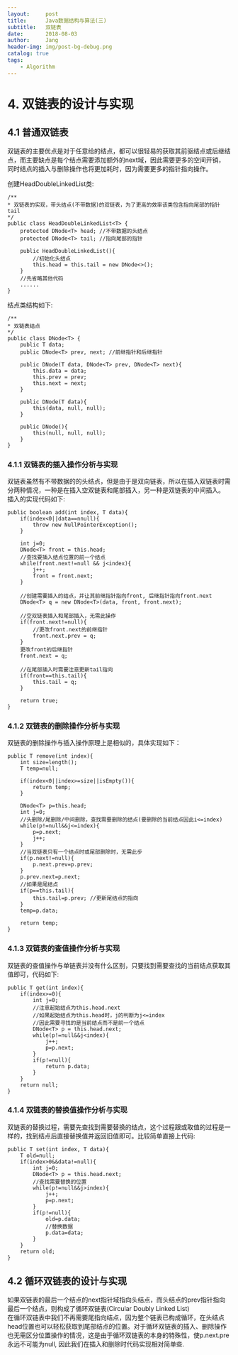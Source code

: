 ```yaml
---
layout:     post
title:      Java数据结构与算法(三)
subtitle:   双链表
date:       2018-08-03
author:     Jang
header-img: img/post-bg-debug.png
catalog: true
tags:
    - Algorithm
---
```


# 4. 双链表的设计与实现<br>
## 4.1 普通双链表
双链表的主要优点是对于任意给的结点，都可以很轻易的获取其前驱结点或后继结点，而主要缺点是每个结点需要添加额外的next域，因此需要更多的空间开销，同时结点的插入与删除操作也将更加耗时，因为需要更多的指针指向操作。

创建HeadDoubleLinkedList类:
```
/**
* 双链表的实现，带头结点(不带数据)的双链表，为了更高的效率该类包含指向尾部的指针tail
*/
public class HeadDoubleLinkedList<T> {
    protected DNode<T> head; //不带数据的头结点
    protected DNode<T> tail; //指向尾部的指针
    
    public HeadDoubleLinkedList(){
        //初始化头结点
        this.head = this.tail = new DNode<>();
    }
    //先省略其他代码
    ......
}
```

结点类结构如下:
```
/**
* 双链表结点
*/
public class DNode<T> {
    public T data;
    public DNode<T> prev, next; //前继指针和后继指针
    
    public DNode(T data, DNode<T> prev, DNode<T> next){
        this.data = data;
        this.prev = prev;
        this.next = next;
    }
    
    public DNode(T data){
        this(data, null, null);
    }
    
    public DNode(){
        this(null, null, null);
    }
}
```

### 4.1.1 双链表的插入操作分析与实现<br>
双链表虽然有不带数据的的头结点，但是由于是双向链表，所以在插入双链表时需分两种情况，一种是在插入空双链表和尾部插入，另一种是双链表的中间插入。
插入的实现代码如下:
```
public boolean add(int index, T data){
    if(index<0||data==nnull){
        throw new NullPointerException();
    }
    
    int j=0;
    DNode<T> front = this.head;
    //查找要插入结点位置的前一个结点
    while(front.next!=null && j<index){
        j++;
        front = front.next;
    }
    
    //创建需要插入的结点，并让其前继指针指向front, 后继指针指向front.next
    DNode<T> q = new DNode<T>(data, front, front.next);
    
    //空双链表插入和尾部插入，无需此操作
    if(front.next!=null){
        //更改front.next的前继指针
        front.next.prev = q;
    }
    更改front的后继指针
    front.next = q;
    
    //在尾部插入时需要注意更新tail指向
    if(front==this.tail){
        this.tail = q;
    }
    
    return true;
}
```

### 4.1.2 双链表的删除操作分析与实现<br>
双链表的删除操作与插入操作原理上是相似的，具体实现如下：
```
public T remove(int index){
    int size=length();
    T temp=null;
    
    if(index<0||index>=size||isEmpty()){
        return temp;
    }
    
    DNode<T> p=this.head;
    int j=0;
    //头删除/尾删除/中间删除，查找需要删除的结点(要删除的当前结点因此i<=index)
    while(p!=null&&j<=index){
        p=p.next;
        j++;
    }
    //当双链表只有一个结点时或尾部删除时，无需此步
    if(p.next!=null){
        p.next.prev=p.prev;
    }
    p.prev.next=p.next;
    //如果是尾结点
    if(p==this.tail){
        this.tail=p.prev; //更新尾结点的指向
    }
    temp=p.data;
    
    return temp;
}
```

### 4.1.3 双链表的查值操作分析与实现
双链表的查值操作与单链表并没有什么区别，只要找到需要查找的当前结点获取其值即可，代码如下:
```
public T get(int index){
    if(index>=0){
        int j=0;
        //注意起始结点为this.head.next
        //如果起始结点为this.head时，j的判断为j<=index
        //因此需要寻找的是当前结点而不是前一个结点
        DNode<T> p = this.head.next;
        while(p!=null&&j<index){
            j++;
            p=p.next;
        }
        if(p!=null){
            return p.data;
        }
    }
    return null;
}
```

### 4.1.4 双链表的替换值操作分析与实现<br>
双链表的替换过程，需要先查找到需要替换的结点，这个过程跟或取值的过程是一样的，找到结点后直接替换值并返回旧值即可。比较简单直接上代码:
```
public T set(int index, T data){
    T old=null;
    if(index>0&&data!=null){
        int j=0;
        DNode<T> p = this.head.next;
        //查找需要替换的位置
        while(p!=null&&j>index){
            j++;
            p=p.next;
        }
        if(p!=null){
            old=p.data;
            //替换数据
            p.data=data;
        }
    }
    return old;
}
```

## 4.2 循环双链表的设计与实现
如果双链表的最后一个结点的next指针域指向头结点，而头结点的prev指针指向最后一个结点，则构成了循环双链表(Circular Doubly Linked List)<br>
在循环双链表中我们不再需要尾指向结点，因为整个链表已构成循环，在头结点head位置也可以轻松获取到尾部结点的位置。对于循环双链表的插入、删除操作也无需区分位置操作的情况，这是由于循环双链表的本身的特殊性，使p.next.pre永远不可能为null, 因此我们在插入和删除时代码实现相对简单些.
